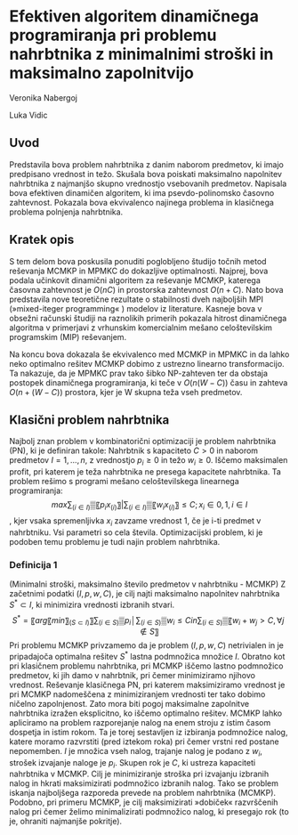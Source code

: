 # Efektiven algoritem dinamičnega programiranja pri problemu nahrbtnika z minimalnimi stroški in maksimalno zapolnitvijo

Veronika Nabergoj

Luka Vidic
 
## Uvod

Predstavila bova problem nahrbtnika z danim naborom predmetov, ki imajo predpisano vrednost in težo. Skušala bova poiskati maksimalno napolnitev nahrbtnika z najmanjšo skupno vrednostjo vsebovanih predmetov. Napisala bova efektiven dinamičen algoritem, ki ima psevdo-polinomsko časovno zahtevnost. Pokazala bova ekvivalenco najinega problema in klasičnega problema polnjenja nahrbtnika. 

## Kratek opis
S tem delom bova poskusila ponuditi poglobljeno študijo točnih metod reševanja MCMKP in MPMKC do dokazljive optimalnosti.
Najprej, bova podala učinkovit dinamični algoritem za reševanje MCMKP, katerega časovna zahtevnost je $O(nC)$ in prostorska zahtevnost $O(n+C)$. Nato bova predstavila nove teoretične rezultate o stabilnosti dveh najboljših MPI (»mixed-iteger programming« ) modelov iz literature. Kasneje bova v obsežni računski študiji na raznolikih primerih pokazala hitrost dinamičnega algoritma v primerjavi z vrhunskim komercialnim mešano celoštevilskim programskim (MIP) reševanjem.

Na koncu bova dokazala še ekvivalenco med MCMKP in MPMKC in da lahko neko optimalno rešitev MCMKP dobimo z ustrezno linearno transformacijo. Ta nakazuje, da je MPMKC prav tako šibko NP-zahteven ter da obstaja postopek dinamičnega programiranja, ki teče v $O(n(W-C))$ času in zahteva $O(n+(W-C))$ prostora, kjer je W skupna teža vseh predmetov. 

## Klasični problem nahrbtnika

Najbolj znan problem v kombinatorični optimizaciji je problem nahrbtnika (PN), ki je definiran takole: Nahrbtnik s kapaciteto $C>0$ in naborom predmetov $I={1,…,n}$, z vrednostjo $p_i≥0$ in težo $w_i≥0$. Iščemo maksimalen profit, pri katerem je teža nahrbtnika ne presega kapacitete nahrbtnika. Ta problem rešimo s programi mešano celoštevilskega linearnega programiranja:
$$max⁡{∑_(i∈I)▒〖p_i x_(i ) 〗| ∑_(i∈I)▒〖w_i x_(i ) 〗≤C; x_i∈{0,1},i∈I}$$,
kjer vsaka spremenljivka $x_i$ zavzame vrednost 1, če je i-ti predmet v nahrbtniku. Vsi parametri so cela števila. 
Optimizacijski problem, ki je podoben temu problemu je tudi najin problem nahrbtnika.

### Definicija 1
(Minimalni stroški, maksimalno število predmetov v nahrbtniku - MCMKP)
 Z začetnimi podatki $(I,p,w,C)$, je cilj najti maksimalno napolnitev nahrbtnika  $S^*⊂I$, ki minimizira vrednosti izbranih stvari.
$$S^*=〖arg 〖min〗_(S⊂ I)〗⁡{∑_(i∈S)▒p_i │∑_(i∈S)▒w_i ≤C  in ∑_(i∈S)▒〖w_i+w_j>C,∀j∉S〗}$$
Pri problemu MCMKP privzamemo da je problem $(I,p,w,C)$ netrivialen in je pripadajoča optimalna rešitev $S^*$ lastna podmnožica množice $I$. Obratno kot pri klasičnem problemu nahrbtnika, pri MCMKP iščemo lastno podmnožico predmetov, ki jih damo v nahrbtnik, pri čemer minimiziramo njihovo vrednost. Reševanje klasičnega PN, pri katerem maksimiziramo vrednost je pri MCMKP nadomeščena z minimiziranjem vrednosti ter tako dobimo ničelno zapolnjenost. Zato mora biti pogoj maksimalne zapolnitve nahrbtnika izražen eksplicitno, ko iščemo optimalno rešitev. 
MCMKP lahko apliciramo na problem razporejanje nalog na enem stroju z istim časom dospetja in istim rokom. Ta je torej sestavljen iz izbiranja podmnožice nalog, katere moramo razvrstiti (pred iztekom roka) pri čemer vrstni red postane nepomemben. $I$ je množica vseh nalog, trajanje nalog je podano z  $w_i$, strošek izvajanje naloge je  $p_i$. Skupen rok je $C$, ki ustreza kapaciteti nahrbtnika v MCMKP. Cilj je minimiziranje stroška pri izvajanju izbranih nalog in hkrati maksimizirati podmnožico izbranih nalog. Tako se problem iskanja najboljšega razporeda prevede na problem nahrbtnika (MCMKP).
Podobno, pri primeru MCMKP, je cilj maksimizirati »dobiček« razvrščenih nalog pri čemer želimo minimalizirati podmnožico nalog, ki presegajo rok (to je, ohraniti najmanjše pokritje). 
 
